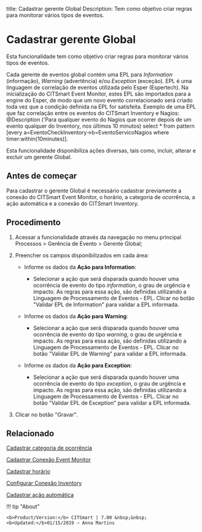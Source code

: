 title: Cadastrar gerente Global
Description: Tem como objetivo criar regras para monitorar vários tipos de eventos.
# Cadastrar gerente Global

Esta funcionalidade tem como objetivo criar regras para monitorar vários tipos
de eventos.

Cada gerente de eventos global contém uma EPL para *Information* (informação),
*Warning* (advertência) e/ou *Exception* (exceção). EPL é uma linguagem de
correlação de eventos utilizada pelo Esper (Espertech). Na inicialização do
CITSmart Event Monitor, estes EPL são importados para a engine do Esper, de modo
que um novo evento correlacionado será criado toda vez que a condição definida
na EPL for satisfeita. Exemplo de uma EPL que faz correlação entre os eventos do
CITSmart Inventory e Nagios: \@Description ('Para qualquer evento do Nagios que
ocorrer depois de um evento qualquer do Inventory, nos últimos 10 minutos)
select \* from pattern [every a=EventoCheckInventory-\>b=EventoServicoNagios
where timer:within(10minutes)].

Esta funcionalidade disponibiliza ações diversas, tais como, incluir, alterar e
excluir um gerente Global.

Antes de começar
--------------------

Para cadastrar o gerente Global é necessário cadastrar previamente a conexão do
CITSmart Event Monitor, o horário, a categoria de ocorrência, a ação automática
e a conexão do CITSmart Inventory.

Procedimento
----------------

1.  Acessar a funcionalidade através da navegação no menu principal Processos \>
    Gerência de Evento \> Gerente Global;

2.  Preencher os campos disponibilizados em cada área:

    -   Informe os dados da **Ação para Information**:

         -   Selecionar a ação que será disparada quando houver uma ocorrência de
             evento do tipo *information*, o grau de urgência e impacto. As regras para
             essa ação, são definidas utilizando a Linguagem de Processamento de
             Eventos - EPL. Clicar no botão "Validar EPL de Information" para validar
             a EPL informada.

    -   Informe os dados da **Ação para Warning**:

        -   Selecionar a ação que será disparada quando houver uma ocorrência de
            evento do tipo *warning*, o grau de urgência e impacto. As regras para
            essa ação, são definidas utilizando a Linguagem de Processamento de
            Eventos - EPL. Clicar no botão "Validar EPL de Warning" para validar a
            EPL informada.

    -   Informe os dados da **Ação para Exception**:

        -   Selecionar a ação que será disparada quando houver uma ocorrência de
            evento do tipo *exception*, o grau de urgência e impacto. As regras para
            essa ação, são definidas utilizando a Linguagem de Processamento de
            Eventos - EPL. Clicar no botão "Validar EPL de Exception" para validar a
            EPL informada.

1.  Clicar no botão "Gravar".



Relacionado
-----------

[Cadastrar categoria de ocorrência](/pt-br/citsmart-7/processes/event/configuration/register-occurence-category.html)

[Cadastrar Conexão Event Monitor](/pt-br/citsmart-7/processes/event/configuration/register-event-monitor-connection.html)

[Cadastrar horário](/pt-br/citsmart-7/processes/event/configuration/register-time.html)

[Configurar Conexão Inventory](/pt-br/citsmart-7/processes/event/configuration/set-inventory-connection.html)

[Cadastrar ação automática](/pt-br/citsmart-7/additional-features/automation-of-operation/configuration/register-automatic-action.html)


!!! tip "About"

    <b>Product/Version:</b> CITSmart | 7.00 &nbsp;&nbsp;
    <b>Updated:</b>01/15/2019 – Anna Martins
 
